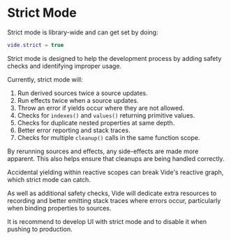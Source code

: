# Strict Mode

Strict mode is library-wide and can get set by doing:

```lua
vide.strict = true
```

Strict mode is designed to help the development process by adding safety checks
and identifying improper usage.

Currently, strict mode will:

1. Run derived sources twice a source updates.
2. Run effects twice when a source updates.
3. Throw an error if yields occur where they are not allowed.
4. Checks for `indexes()` and `values()` returning primitive values.
5. Checks for duplicate nested properties at same depth.
6. Better error reporting and stack traces.
7. Checks for multiple `cleanup()` calls in the same function scope.

By rerunning sources and effects, any side-effects are made more apparent.
This also helps ensure that cleanups are being handled correctly.

Accidental yielding within reactive scopes can break Vide's reactive graph,
which strict mode can catch.

As well as additional safety checks, Vide will dedicate extra resources to
recording and better emitting stack traces where errors occur, particularly
when binding properties to sources.

It is recommend to develop UI with strict mode and to disable it when pushing to
production.
